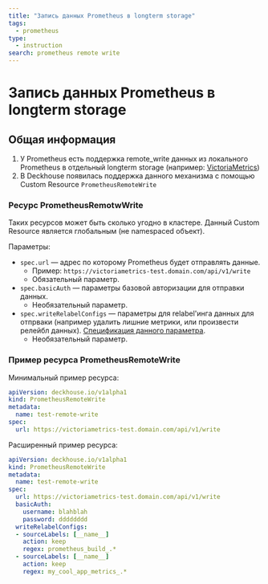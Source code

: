 ```yaml
---
title: "Запись данных Prometheus в longterm storage"
tags:
  - prometheus
type:
  - instruction
search: prometheus remote write
---
```


Запись данных Prometheus в longterm storage
===========================================

Общая информация
----------------

1. У Prometheus есть поддержка remote_write данных из локального Prometheus в отдельный longterm storage (например: [VictoriaMetrics](https://github.com/VictoriaMetrics/VictoriaMetrics))
2. В Deckhouse появилась поддержка данного механизма с помощью Custom Resource `PrometheusRemoteWrite`

### Ресурс PrometheusRemotwWrite

Таких ресурсов может быть сколько угодно в кластере. Данный Custom Resource является глобальным (не namespaced объект).

Параметры:
* `spec.url` — адрес по которому Prometheus будет отправлять данные.
  * Пример: `https://victoriametrics-test.domain.com/api/v1/write`
  * Обязательный параметр.
* `spec.basicAuth` — параметры базовой авторизации для отправки данных.
  * Необязательный параметр.
* `spec.writeRelabelConfigs` — параметры для relabel'инга данных для отпрваки (например удалить лишние метрики, или произвести релейбл данных). [Спецификация данного параметра](https://github.com/coreos/prometheus-operator/blob/master/Documentation/api.md#relabelconfig).
  * Необязательный параметр.

### Пример ресурса PrometheusRemoteWrite

Минимальный пример ресурса:
```yaml
apiVersion: deckhouse.io/v1alpha1
kind: PrometheusRemoteWrite
metadata:
  name: test-remote-write
spec:
  url: https://victoriametrics-test.domain.com/api/v1/write
```

Расширенный пример ресурса:
```yaml
apiVersion: deckhouse.io/v1alpha1
kind: PrometheusRemoteWrite
metadata:
  name: test-remote-write
spec:
  url: https://victoriametrics-test.domain.com/api/v1/write
  basicAuth:
    username: blahblah
    password: dddddddd
  writeRelabelConfigs:
  - sourceLabels: [__name__]
    action: keep
    regex: prometheus_build_.*
  - sourceLabels: [__name__]
    action: keep
    regex: my_cool_app_metrics_.*
```
